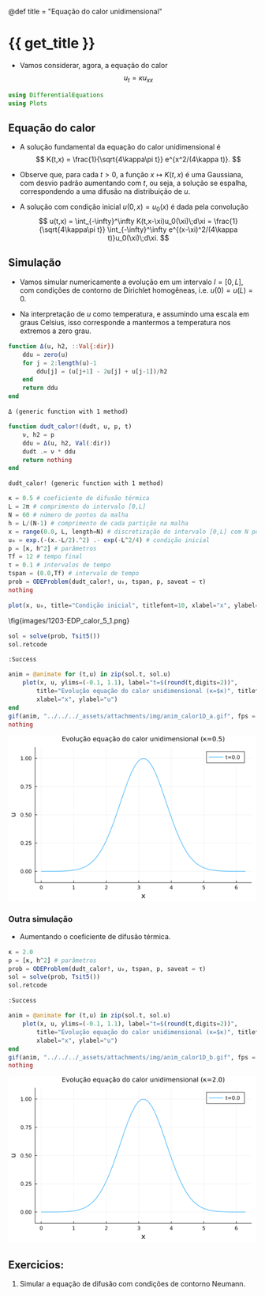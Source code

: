 
@def title = "Equação do calor unidimensional"

# {{ get_title }}

* Vamos considerar, agora, a equação do calor
$$  u_t = \kappa u_{xx}
$$

```julia
using DifferentialEquations
using Plots
```



## Equação do calor

* A solução fundamental da equação do calor unidimensional é
$$ K(t,x) = \frac{1}{\sqrt{4\kappa\pi t}} e^{x^2/(4\kappa t)}.
$$

* Observe que, para cada $t>0$, a função $x\mapsto K(t,x)$ é uma Gaussiana, com desvio padrão aumentando com $t$, ou seja, a solução se espalha, correspondendo a uma difusão na distribuição de $u$.

* A solução com condição inicial $u(0,x) = u_0(x)$ é dada pela convolução
$$ u(t,x) = \int_{-\infty}^\infty K(t,x-\xi)u_0(\xi)\;d\xi = \frac{1}{\sqrt{4\kappa\pi t}} \int_{-\infty}^\infty e^{(x-\xi)^2/(4\kappa t)}u_0(\xi)\;d\xi.
$$


## Simulação

* Vamos simular numericamente a evolução em um intervalo $I=[0,L]$, com condições de contorno de Dirichlet homogêneas, i.e. $u(0)=u(L)=0$.

* Na interpretação de $u$ como temperatura, e assumindo uma escala em graus Celsius, isso corresponde a mantermos a temperatura nos extremos a zero grau.

```julia
function Δ(u, h2, ::Val{:dir})
    ddu = zero(u)
    for j = 2:length(u)-1
        ddu[j] = (u[j+1] - 2u[j] + u[j-1])/h2
    end
    return ddu
end
```

```
Δ (generic function with 1 method)
```



```julia
function dudt_calor!(dudt, u, p, t)
    ν, h2 = p
    ddu = Δ(u, h2, Val(:dir))
    dudt .= ν * ddu
    return nothing
end
```

```
dudt_calor! (generic function with 1 method)
```



```julia
κ = 0.5 # coeficiente de difusão térmica
L = 2π # comprimento do intervalo [0,L]
N = 60 # número de pontos da malha
h = L/(N-1) # comprimento de cada partição na malha
x = range(0.0, L, length=N) # discretização do intervalo [0,L] com N pontos, incluindo os extremos
u₀ = exp.(-(x.-L/2).^2) .- exp(-L^2/4) # condição inicial
p = [κ, h^2] # parâmetros
Tf = 12 # tempo final
τ = 0.1 # intervalos de tempo
tspan = (0.0,Tf) # intervalo de tempo
prob = ODEProblem(dudt_calor!, u₀, tspan, p, saveat = τ)
nothing
```


```julia
plot(x, u₀, title="Condição inicial", titlefont=10, xlabel="x", ylabel="u")
```

\fig{images/1203-EDP_calor_5_1.png}

```julia
sol = solve(prob, Tsit5())
sol.retcode
```

```
:Success
```



```julia
anim = @animate for (t,u) in zip(sol.t, sol.u)
    plot(x, u, ylims=(-0.1, 1.1), label="t=$(round(t,digits=2))",
        title="Evolução equação do calor unidimensional (κ=$κ)", titlefont=10,
        xlabel="x", ylabel="u")
end
gif(anim, "../../../_assets/attachments/img/anim_calor1D_a.gif", fps = 20)
nothing
```



![heat1d](/assets/attachments/img/anim_calor1D_a.gif)


### Outra simulação

* Aumentando o coeficiente de difusão térmica.

```julia
κ = 2.0
p = [κ, h^2] # parâmetros
prob = ODEProblem(dudt_calor!, u₀, tspan, p, saveat = τ)
sol = solve(prob, Tsit5())
sol.retcode
```

```
:Success
```



```julia
anim = @animate for (t,u) in zip(sol.t, sol.u)
    plot(x, u, ylims=(-0.1, 1.1), label="t=$(round(t,digits=2))",
        title="Evolução equação do calor unidimensional (κ=$κ)", titlefont=10,
        xlabel="x", ylabel="u")
end
gif(anim, "../../../_assets/attachments/img/anim_calor1D_b.gif", fps = 20)
nothing
```



![heat1dB](/assets/attachments/img/anim_calor1D_b.gif)


## Exercicios:

1. Simular a equação de difusão com condições de contorno Neumann.
